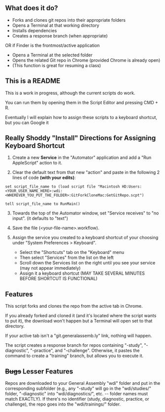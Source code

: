 ## What does it do?

-  Forks and clones git repos into their appropriate folders
-  Opens a Terminal at that working directory
-  Installs dependencies
-  Creates a response branch (when appropriate)

OR if Finder is the frontmost/active application

- Opens a Terminal at the selected folder
- Opens the related Git repo in Chrome (provided Chrome is already open)
- (This function is great for resuming a class)

## This is a README

This is a work in progress, although the current scripts do work.

You can run them by opening them in the Script Editor and pressing CMD + R.

Eventually I will explain how to assign these scripts to a keyboard shortcut, but you can Google it

## Really Shoddy "Install" Directions for Assigning Keyboard Shortcut

1.  Create a new **Service** in the "Automator" application and add a "Run AppleScript" action to it.

2.  Clear the default text from that new "action" and paste in the following 2 lines of code **(with your edits)**:

`set script_file_name to (load script file "Macintosh HD:Users:<YOUR_USER_NAME_HERE>:wdi:<WHEREVER_YOU_PUT_THE_FOLDER>:GitForkCloneMac:GetGitRepo.scpt")`

`tell script_file_name to RunMain()`

3.  Towards the top of the Automator window, set "Service receives" to "no input". (it defaults to "text")

4.  Save the file (\<your-file-name\>.workflow).

5.  Assign the service you created to a keyboard shortcut of your choosing under "System Preferences > Keyboard".
    - Select the "Shortcuts" tab on the "Keyboard" menu
    - Then select "Services" from the list on the left
    - Scroll down the Services list on the right until you see your service (may not appear immediately)
    - Assign it a keyboard shortcut (MAY TAKE SEVERAL MINUTES BEFORE SHORTCUT IS FUNCTIONAL)

## Features

This script forks and clones the repo from the active tab in Chrome.

  If you already forked and cloned it (and it's located where the script wants to put it), the download won't happen but a Terminal will open set to that directory.

  If your active tab isn't a "git.generalassemb.ly" link, nothing will happen.

  The script creates a response branch for repos containing "-study", "-diagnostic", "-practice", and "-challenge". Otherwise, it pastes the command to create a "training" branch, but allows you to execute it.

## ~~Bugs~~ Lesser Features

  Repos are downloaded to your General Assembly "wdi" folder and put in the corresponding subfolder (e.g., any "-study" will go in the "wdi/studies/" folder, "-diagnostic" into "wdi/diagnostics/", etc. -- folder names must match EXACTLY). If there's no identifier (study, diagnostic, practice, or challenge), the repo goes into the "wdi/trainings/" folder.
